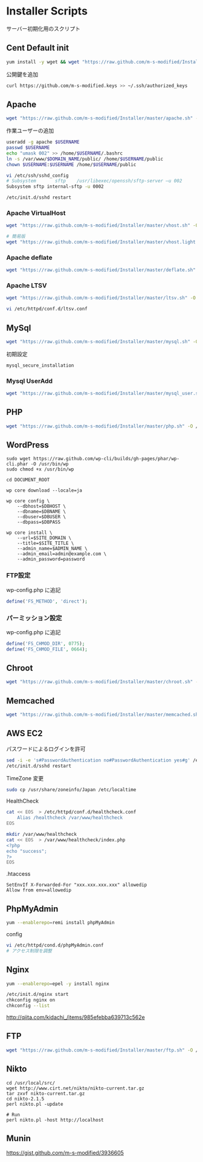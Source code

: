 # Installer Scripts

サーバー初期化用のスクリプト

## Cent Default init

```sh
yum install -y wget && wget "https://raw.github.com/m-s-modified/Installer/master/cent.sh" -O /tmp/cent.sh && sh /tmp/cent.sh
```

公開鍵を追加

```sh
curl https://github.com/m-s-modified.keys >> ~/.ssh/authorized_keys
```

## Apache

```sh
wget "https://raw.github.com/m-s-modified/Installer/master/apache.sh" -O /tmp/apache.sh && sh /tmp/apache.sh
```

作業ユーザーの追加

```sh
useradd -g apache $USERNAME
passwd $USERNAME
echo "umask 002" >> /home/$USERNAME/.bashrc
ln -s /var/www/$DOMAIN_NAME/public/ /home/$USERNAME/public
chown $USERNAME:$USERNAME /home/$USERNAME/public

vi /etc/ssh/sshd_config
# Subsystem       sftp    /usr/libexec/openssh/sftp-server –u 002
Subsystem sftp internal-sftp -u 0002

/etc/init.d/sshd restart
```

### Apache VirtualHost

```sh
wget "https://raw.github.com/m-s-modified/Installer/master/vhost.sh" -O /tmp/vhost.sh && sh /tmp/vhost.sh

# 簡易版
wget "https://raw.github.com/m-s-modified/Installer/master/vhost.light.sh" -O vhost.light.sh
```

### Apache deflate

```sh
wget "https://raw.github.com/m-s-modified/Installer/master/deflate.sh" -O /tmp/deflate.sh && sh /tmp/deflate.sh
```

### Apache LTSV

```sh
wget "https://raw.github.com/m-s-modified/Installer/master/ltsv.sh" -O /tmp/ltsv.sh && sh /tmp/ltsv.sh
```

```sh
vi /etc/httpd/conf.d/ltsv.conf
```

## MySql

```sh
wget "https://raw.github.com/m-s-modified/Installer/master/mysql.sh" -O /tmp/mysql.sh && sh /tmp/mysql.sh
```

初期設定

```sh
mysql_secure_installation
```

### Mysql UserAdd

```sh
wget "https://raw.github.com/m-s-modified/Installer/master/mysql_user.sh" -O /tmp/mysql_user.sh && sh /tmp/mysql_user.sh
```

## PHP

```sh
wget "https://raw.github.com/m-s-modified/Installer/master/php.sh" -O /tmp/php.sh && sh /tmp/php.sh
```

## WordPress

```
sudo wget https://raw.github.com/wp-cli/builds/gh-pages/phar/wp-cli.phar -O /usr/bin/wp
sudo chmod +x /usr/bin/wp

cd DOCUMENT_ROOT

wp core download --locale=ja

wp core config \
    --dbhost=$DBHOST \
    --dbname=$DBNAME \
    --dbuser=$DBUSER \
    --dbpass=$DBPASS
 
wp core install \
    --url=$SITE_DOMAIN \
    --title=$SITE_TITLE \
    --admin_name=$ADMIN_NAME \
    --admin_email=admin@example.com \
    --admin_password=password 
```

### FTP設定

wp-config.php に追記

```php
define('FS_METHOD', 'direct');
```

### パーミッション設定

wp-config.php に追記

```php
define('FS_CHMOD_DIR', 0775);
define('FS_CHMOD_FILE', 0664);
```

## Chroot

```sh
wget "https://raw.github.com/m-s-modified/Installer/master/chroot.sh" -O /tmp/chroot.sh && sh /tmp/chroot.sh
```

## Memcached

```sh
wget "https://raw.github.com/m-s-modified/Installer/master/memcached.sh" -O /tmp/memcached.sh && sh /tmp/memcached.sh
```

## AWS EC2

パスワードによるログインを許可

```sh
sed -i -e 's#PasswordAuthentication no#PasswordAuthentication yes#g' /etc/ssh/sshd_config
/etc/init.d/sshd restart
```

TimeZone 変更

```sh
sudo cp /usr/share/zoneinfo/Japan /etc/localtime
```

HealthCheck

```sh
cat << EOS  > /etc/httpd/conf.d/healthcheck.conf
    Alias /healthcheck /var/www/healthcheck
EOS

mkdir /var/www/healthcheck
cat << EOS  > /var/www/healthcheck/index.php
<?php
echo "success";
?>
EOS
```

.htaccess

```.htaccess
SetEnvIf X-Forwarded-For "xxx.xxx.xxx.xxx" allowedip
Allow from env=allowedip
```

## PhpMyAdmin

```sh
yum --enablerepo=remi install phpMyAdmin
```

config

```sh
vi /etc/httpd/cond.d/phpMyAdmin.conf
# アクセス制限を調整
```

## Nginx

```sh
yum --enablerepo=epel -y install nginx

/etc/init.d/nginx start
chkconfig nginx on
chkconfig --list
```

http://qiita.com/kidachi_/items/985efebba639713c562e

## FTP

```sh
wget "https://raw.github.com/m-s-modified/Installer/master/ftp.sh" -O /tmp/ftp.sh && sh /tmp/ftp.sh
```


## Nikto

```
cd /usr/local/src/
wget http://www.cirt.net/nikto/nikto-current.tar.gz
tar zxvf nikto-current.tar.gz
cd nikto-2.1.5
perl nikto.pl -update

# Run
perl nikto.pl -host http://localhost
```


## Munin

https://gist.github.com/m-s-modified/3936605
